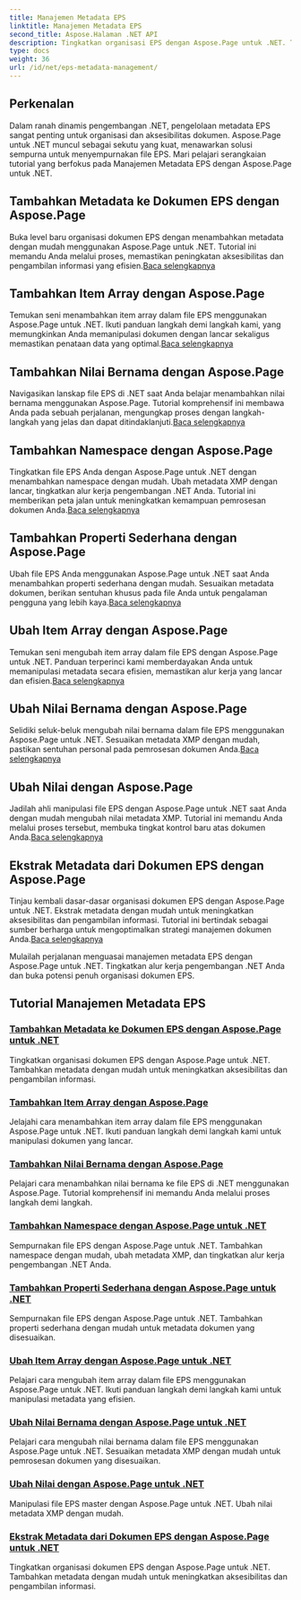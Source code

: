 ```yaml
---
title: Manajemen Metadata EPS
linktitle: Manajemen Metadata EPS
second_title: Aspose.Halaman .NET API
description: Tingkatkan organisasi EPS dengan Aspose.Page untuk .NET. Tambahkan metadata dengan mudah untuk meningkatkan aksesibilitas. Jelajahi tutorial manajemen metadata EPS.
type: docs
weight: 36
url: /id/net/eps-metadata-management/
---
```


## Perkenalan

Dalam ranah dinamis pengembangan .NET, pengelolaan metadata EPS sangat penting untuk organisasi dan aksesibilitas dokumen. Aspose.Page untuk .NET muncul sebagai sekutu yang kuat, menawarkan solusi sempurna untuk menyempurnakan file EPS. Mari pelajari serangkaian tutorial yang berfokus pada Manajemen Metadata EPS dengan Aspose.Page untuk .NET.

## Tambahkan Metadata ke Dokumen EPS dengan Aspose.Page
Buka level baru organisasi dokumen EPS dengan menambahkan metadata dengan mudah menggunakan Aspose.Page untuk .NET. Tutorial ini memandu Anda melalui proses, memastikan peningkatan aksesibilitas dan pengambilan informasi yang efisien.[Baca selengkapnya](./add-metadata-to-eps-document/)

## Tambahkan Item Array dengan Aspose.Page
 Temukan seni menambahkan item array dalam file EPS menggunakan Aspose.Page untuk .NET. Ikuti panduan langkah demi langkah kami, yang memungkinkan Anda memanipulasi dokumen dengan lancar sekaligus memastikan penataan data yang optimal.[Baca selengkapnya](./modify-eps-metadata-add-array-items/)

## Tambahkan Nilai Bernama dengan Aspose.Page
 Navigasikan lanskap file EPS di .NET saat Anda belajar menambahkan nilai bernama menggunakan Aspose.Page. Tutorial komprehensif ini membawa Anda pada sebuah perjalanan, mengungkap proses dengan langkah-langkah yang jelas dan dapat ditindaklanjuti.[Baca selengkapnya](./modify-eps-metadata-add-named-value/)

## Tambahkan Namespace dengan Aspose.Page
 Tingkatkan file EPS Anda dengan Aspose.Page untuk .NET dengan menambahkan namespace dengan mudah. Ubah metadata XMP dengan lancar, tingkatkan alur kerja pengembangan .NET Anda. Tutorial ini memberikan peta jalan untuk meningkatkan kemampuan pemrosesan dokumen Anda.[Baca selengkapnya](./modify-eps-metadata-add-namespace/)

## Tambahkan Properti Sederhana dengan Aspose.Page
 Ubah file EPS Anda menggunakan Aspose.Page untuk .NET saat Anda menambahkan properti sederhana dengan mudah. Sesuaikan metadata dokumen, berikan sentuhan khusus pada file Anda untuk pengalaman pengguna yang lebih kaya.[Baca selengkapnya](./modify-eps-metadata-add-simple-properties/)

## Ubah Item Array dengan Aspose.Page
 Temukan seni mengubah item array dalam file EPS dengan Aspose.Page untuk .NET. Panduan terperinci kami memberdayakan Anda untuk memanipulasi metadata secara efisien, memastikan alur kerja yang lancar dan efisien.[Baca selengkapnya](./modify-eps-metadata-change-array-items/)

## Ubah Nilai Bernama dengan Aspose.Page
 Selidiki seluk-beluk mengubah nilai bernama dalam file EPS menggunakan Aspose.Page untuk .NET. Sesuaikan metadata XMP dengan mudah, pastikan sentuhan personal pada pemrosesan dokumen Anda.[Baca selengkapnya](./modify-eps-metadata-change-named-value/)

## Ubah Nilai dengan Aspose.Page
 Jadilah ahli manipulasi file EPS dengan Aspose.Page untuk .NET saat Anda dengan mudah mengubah nilai metadata XMP. Tutorial ini memandu Anda melalui proses tersebut, membuka tingkat kontrol baru atas dokumen Anda.[Baca selengkapnya](./modify-eps-metadata-change-values/)

## Ekstrak Metadata dari Dokumen EPS dengan Aspose.Page
 Tinjau kembali dasar-dasar organisasi dokumen EPS dengan Aspose.Page untuk .NET. Ekstrak metadata dengan mudah untuk meningkatkan aksesibilitas dan pengambilan informasi. Tutorial ini bertindak sebagai sumber berharga untuk mengoptimalkan strategi manajemen dokumen Anda.[Baca selengkapnya](./extract-metadata-from-eps-document/)

Mulailah perjalanan menguasai manajemen metadata EPS dengan Aspose.Page untuk .NET. Tingkatkan alur kerja pengembangan .NET Anda dan buka potensi penuh organisasi dokumen EPS.
## Tutorial Manajemen Metadata EPS
### [Tambahkan Metadata ke Dokumen EPS dengan Aspose.Page untuk .NET](./add-metadata-to-eps-document/)
Tingkatkan organisasi dokumen EPS dengan Aspose.Page untuk .NET. Tambahkan metadata dengan mudah untuk meningkatkan aksesibilitas dan pengambilan informasi.
### [Tambahkan Item Array dengan Aspose.Page](./modify-eps-metadata-add-array-items/)
Jelajahi cara menambahkan item array dalam file EPS menggunakan Aspose.Page untuk .NET. Ikuti panduan langkah demi langkah kami untuk manipulasi dokumen yang lancar.
### [Tambahkan Nilai Bernama dengan Aspose.Page](./modify-eps-metadata-add-named-value/)
Pelajari cara menambahkan nilai bernama ke file EPS di .NET menggunakan Aspose.Page. Tutorial komprehensif ini memandu Anda melalui proses langkah demi langkah.
### [Tambahkan Namespace dengan Aspose.Page untuk .NET](./modify-eps-metadata-add-namespace/)
Sempurnakan file EPS dengan Aspose.Page untuk .NET. Tambahkan namespace dengan mudah, ubah metadata XMP, dan tingkatkan alur kerja pengembangan .NET Anda.
### [Tambahkan Properti Sederhana dengan Aspose.Page untuk .NET](./modify-eps-metadata-add-simple-properties/)
Sempurnakan file EPS dengan Aspose.Page untuk .NET. Tambahkan properti sederhana dengan mudah untuk metadata dokumen yang disesuaikan.
### [Ubah Item Array dengan Aspose.Page untuk .NET](./modify-eps-metadata-change-array-items/)
Pelajari cara mengubah item array dalam file EPS menggunakan Aspose.Page untuk .NET. Ikuti panduan langkah demi langkah kami untuk manipulasi metadata yang efisien.
### [Ubah Nilai Bernama dengan Aspose.Page untuk .NET](./modify-eps-metadata-change-named-value/)
Pelajari cara mengubah nilai bernama dalam file EPS menggunakan Aspose.Page untuk .NET. Sesuaikan metadata XMP dengan mudah untuk pemrosesan dokumen yang disesuaikan.
### [Ubah Nilai dengan Aspose.Page untuk .NET](./modify-eps-metadata-change-values/)
Manipulasi file EPS master dengan Aspose.Page untuk .NET. Ubah nilai metadata XMP dengan mudah.
### [Ekstrak Metadata dari Dokumen EPS dengan Aspose.Page untuk .NET](./extract-metadata-from-eps-document/)
Tingkatkan organisasi dokumen EPS dengan Aspose.Page untuk .NET. Tambahkan metadata dengan mudah untuk meningkatkan aksesibilitas dan pengambilan informasi.